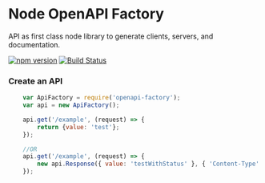 # Node OpenAPI Factory

API as first class node library to generate clients, servers, and documentation.

[![npm version](https://badge.fury.io/js/openapi-factory.svg)](https://badge.fury.io/js/openapi-factory)
[![Build Status](https://travis-ci.org/wparad/node-openapi-factory.svg?branch=master)](https://travis-ci.org/wparad/node-openapi-factory)

### Create an API

```javascript
	var ApiFactory = require('openapi-factory');
	var api = new ApiFactory();

	api.get('/example', (request) => {
		return {value: 'test'};
	});

	//OR
	api.get('/example', (request) => {
		new api.Response({ value: 'testWithStatus' }, { 'Content-Type': 'application/json' }, 200);
	});

```
